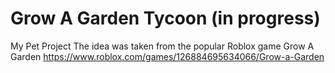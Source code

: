# Grow A Garden Tycoon (in progress)
My Pet Project 
The idea was taken from the popular Roblox game Grow A Garden
https://www.roblox.com/games/126884695634066/Grow-a-Garden
